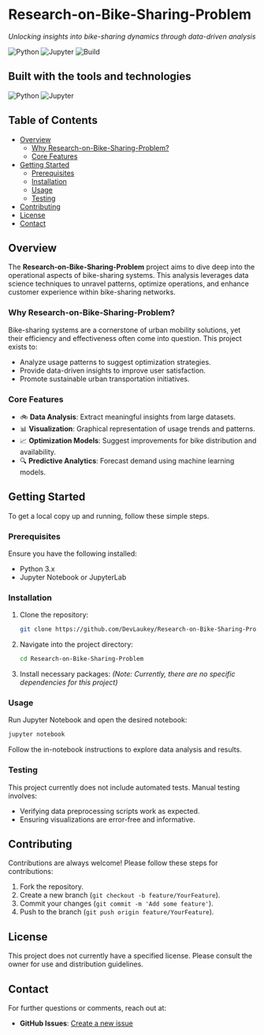 # Research-on-Bike-Sharing-Problem
*Unlocking insights into bike-sharing dynamics through data-driven analysis*

![Python](https://img.shields.io/badge/language-Python-blue.svg) ![Jupyter](https://img.shields.io/badge/tools-Jupyter_Notebook-orange.svg) ![Build](https://img.shields.io/badge/build-passing-brightgreen.svg)

## Built with the tools and technologies
![Python](https://img.shields.io/badge/language-Python-blue.svg) ![Jupyter](https://img.shields.io/badge/tools-Jupyter_Notebook-orange.svg)

## Table of Contents
- [Overview](#overview)
  - [Why Research-on-Bike-Sharing-Problem?](#why-research-on-bike-sharing-problem)
  - [Core Features](#core-features)
- [Getting Started](#getting-started)
  - [Prerequisites](#prerequisites)
  - [Installation](#installation)
  - [Usage](#usage)
  - [Testing](#testing)
- [Contributing](#contributing)
- [License](#license)
- [Contact](#contact)

## Overview
The **Research-on-Bike-Sharing-Problem** project aims to dive deep into the operational aspects of bike-sharing systems. This analysis leverages data science techniques to unravel patterns, optimize operations, and enhance customer experience within bike-sharing networks.

### Why Research-on-Bike-Sharing-Problem?
Bike-sharing systems are a cornerstone of urban mobility solutions, yet their efficiency and effectiveness often come into question. This project exists to:
- Analyze usage patterns to suggest optimization strategies.
- Provide data-driven insights to improve user satisfaction.
- Promote sustainable urban transportation initiatives.

### Core Features
- 🚲 **Data Analysis**: Extract meaningful insights from large datasets.
- 📊 **Visualization**: Graphical representation of usage trends and patterns.
- 📈 **Optimization Models**: Suggest improvements for bike distribution and availability.
- 🔍 **Predictive Analytics**: Forecast demand using machine learning models.

## Getting Started
To get a local copy up and running, follow these simple steps.

### Prerequisites
Ensure you have the following installed:
- Python 3.x
- Jupyter Notebook or JupyterLab

### Installation
1. Clone the repository:
   ```bash
   git clone https://github.com/DevLaukey/Research-on-Bike-Sharing-Problem.git
   ```
2. Navigate into the project directory:
   ```bash
   cd Research-on-Bike-Sharing-Problem
   ```
3. Install necessary packages:
   *(Note: Currently, there are no specific dependencies for this project)*

### Usage
Run Jupyter Notebook and open the desired notebook:
```bash
jupyter notebook
```
Follow the in-notebook instructions to explore data analysis and results.

### Testing
This project currently does not include automated tests. Manual testing involves:
- Verifying data preprocessing scripts work as expected.
- Ensuring visualizations are error-free and informative.

## Contributing
Contributions are always welcome! Please follow these steps for contributions:
1. Fork the repository.
2. Create a new branch (`git checkout -b feature/YourFeature`).
3. Commit your changes (`git commit -m 'Add some feature'`).
4. Push to the branch (`git push origin feature/YourFeature`).

## License
This project does not currently have a specified license. Please consult the owner for use and distribution guidelines.

## Contact
For further questions or comments, reach out at:
- **GitHub Issues**: [Create a new issue](https://github.com/DevLaukey/Research-on-Bike-Sharing-Problem/issues)
